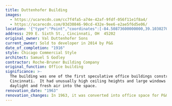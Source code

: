 ```yaml
---
title: Duttenhofer Building
images:
  - https://ucarecdn.com/cc7f4fa5-a74e-42af-9fdf-056f11e1f8a4/
  - https://ucarecdn.com/03d30846-90cd-432e-9ee6-e2ae5f6d5e06/
location: '{"type":"Point","coordinates":[-84.50873600000000,39.10302700000000]}'
address: 299 E. Sixth St., Cincinnati, OH  45202
original_owner: Val Duttenhofer Sons
current_owner: Sold to developer in 2014 by P&G
date_of_completion: "1916"
style: Chicago Commercial Style
architect: Samuel S Godley
contractor: Roche-Bruner Building Company
original_function: Office building
significance: >-
  The building was one of the first speculative office buildings constructed in
  Cincinnati.  It had unusually high ceiling heights and large windows to bring
  daylight and fresh air into the space.
renovation_date: "1963"
renovation_changes: In 1963, it was converted into office space for P&G.
---
```

